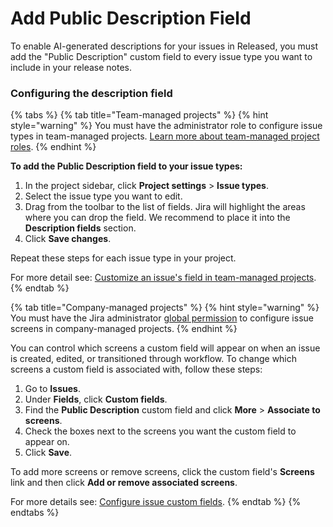 # Add Public Description Field

To enable AI-generated descriptions for your issues in Released, you must add the "Public Description" custom field to every issue type you want to include in your release notes.

### Configuring the description field&#x20;

{% tabs %}
{% tab title="Team-managed projects" %}
{% hint style="warning" %}
You must have the administrator role to configure issue types in team-managed projects. [Learn more about team-managed project roles](https://confluence.atlassian.com/jirasoftwarecloud/manage-how-people-access-your-next-gen-project-982321983.html).
{% endhint %}

**To add the Public Description field to your issue types:**

1. In the project sidebar, click **Project settings** > **Issue types**.
2. Select the issue type you want to edit.
3. Drag from the toolbar to the list of fields. Jira will highlight the areas where you can drop the field. We recommend to place it into the **Description fields** section.
4. Click **Save changes**.

Repeat these steps for each issue type in your project.&#x20;



For more detail see: [Customize an issue's field in team-managed projects](https://support.atlassian.com/jira-software-cloud/docs/customize-an-issues-fields-in-team-managed-projects/).&#x20;
{% endtab %}

{% tab title="Company-managed projects" %}
{% hint style="warning" %}
You must have the Jira administrator [global permission](https://confluence.atlassian.com/adminjiracloud/managing-global-permissions-776636359.html) to configure issue screens in company-managed projects.
{% endhint %}

You can control which screens a custom field will appear on when an issue is created, edited, or transitioned through workflow. To change which screens a custom field is associated with, follow these steps:

1. Go to **Issues**.
2. Under **Fields**, click **Custom fields**.
3. Find the **Public Description** custom field and click **More** > **Associate to screens**.
4. Check the boxes next to the screens you want the custom field to appear on.
5. Click **Save**.

To add more screens or remove screens, click the custom field's **Screens** link and then click **Add or remove associated screens**.

For more details see: [Configure issue custom fields](https://support.atlassian.com/jira-cloud-administration/docs/configure-issue-custom-fields/).
{% endtab %}
{% endtabs %}

